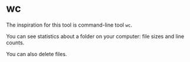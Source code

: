 # wc

The inspiration for this tool is command-line tool `wc`.

You can see statistics about a folder on your computer: file sizes and line counts.

You can also delete files.
